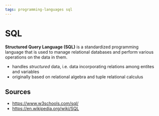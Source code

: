 ```yaml
---
tags: programming-languages sql
---
```


# SQL

**Structured Query Language (SQL)** is a standardized programming language that is used to manage relational databases and perform various operations on the data in them.

- handles _structured_ data, i.e. data incorporating relations among entites and variables
- originally based on relational algebra and tuple relational calculus

## Sources

- https://www.w3schools.com/sql/
- https://en.wikipedia.org/wiki/SQL
